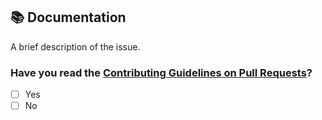 ## 📚 Documentation

A brief description of the issue.

### Have you read the [Contributing Guidelines on Pull Requests]()?

- [ ] Yes
- [ ] No
